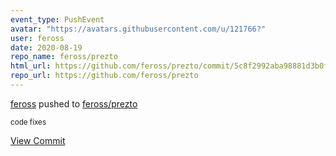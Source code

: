 ```yaml
---
event_type: PushEvent
avatar: "https://avatars.githubusercontent.com/u/121766?"
user: feross
date: 2020-08-19
repo_name: feross/prezto
html_url: https://github.com/feross/prezto/commit/5c8f2992aba98881d3b0f2599bb0bce7478a4901
repo_url: https://github.com/feross/prezto
---
```


<a href='https://github.com/feross' target='_blank'>feross</a> pushed to <a href='https://github.com/feross/prezto' target='_blank'>feross/prezto</a>

<small>code fixes</small>

<a href='https://github.com/feross/prezto/commit/5c8f2992aba98881d3b0f2599bb0bce7478a4901' target='_blank'>View Commit</a>